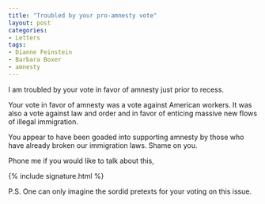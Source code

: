 ```yaml
---
title: "Troubled by your pro-amnesty vote"
layout: post
categories:
- Letters
tags:
- Dianne Feinstein
- Barbara Boxer
- amnesty
---
```


I am troubled by your vote in favor of amnesty just prior to recess. 

Your vote in favor of amnesty was a vote against American workers. It was also a vote against law and order and in favor of enticing massive new flows of illegal immigration. 

You appear to have been goaded into supporting amnesty by those who have already broken our immigration laws. Shame on you.

Phone me if you would like to talk about this,

{% include signature.html %}

P.S. One can only imagine the sordid pretexts for your voting on this issue.

